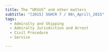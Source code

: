 ```yaml
---
title: The “URSUS” and other matters 
subtitle: "[2015] SGHCR 7 / 06\_April\_2015"
tags:
  - Admiralty and Shipping
  - Admiralty Jurisdiction and Arrest
  - Civil Procedure
  - Service

---
```


